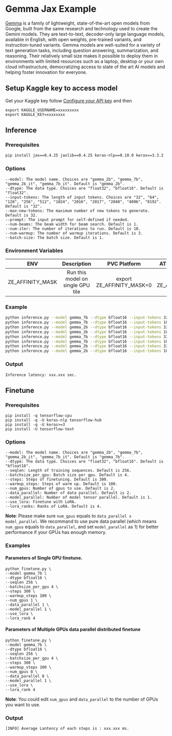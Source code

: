 # Gemma Jax Example
[Gemma](https://www.kaggle.com/models/google/gemma) is a family of lightweight, state-of-the-art open models from Google, built from the same research and technology used to create the Gemini models. They are text-to-text, decoder-only large language models, available in English, with open weights, pre-trained variants, and instruction-tuned variants. Gemma models are well-suited for a variety of text generation tasks, including question answering, summarization, and reasoning. Their relatively small size makes it possible to deploy them in environments with limited resources such as a laptop, desktop or your own cloud infrastructure, democratizing access to state of the art AI models and helping foster innovation for everyone.

## Setup Kaggle key to access model
Get your Kaggle key follow [Configure your API key](https://ai.google.dev/gemma/docs/setup#:~:text=T4%20GPU.-,Configure%20your%20API%20key,-To%20use%20Gemma) and then 

```
export KAGGLE_USERNAME=xxxxxxxxx
export KAGGLE_KEY=xxxxxxxx
```

## Inference

### Prerequisites

```bash
pip install jax==0.4.25 jaxlib==0.4.25 keras-nlp==0.10.0 keras==3.3.2
```

### Options
```
--model: The model name. Choices are "gemma_2b", "gemma_7b", "gemma_2b_it", "gemma_7b_it". Default is "gemma_2b".
--dtype: The data type. Choices are "float32", "bfloat16". Default is "float32".
--input-tokens: The length of input tokens. Choices are "32", "64", "128", "256", "512", "1024", "2016", "2017", "2048", "4096", "8192". Default is "32".
--max-new-tokens: The maximum number of new tokens to generate. Default is 32.
--prompt: The input prompt for self-defined if needed.
--num-beams: The beam width for beam search. Default is 1.
--num-iter: The number of iterations to run. Default is 10.
--num-warmup: The number of warmup iterations. Default is 3.
--batch-size: The batch size. Default is 1.
```

### Environment Variables
| **ENV** | **Description** | **PVC Platform** | **ATSM/DG2 Platform** | 
| :---: | :---: | :---: |:---: |
| ZE_AFFINITY_MASK | Run this model on single GPU tile |export ZE_AFFINITY_MASK=0 | export ZE_AFFINITY_MASK=0 |


### Example

```bash
python inference.py --model gemma_7b --dtype bfloat16 --input-tokens 32 --max-new-tokens 32
python inference.py --model gemma_7b --dtype bfloat16 --input-tokens 1024 --max-new-tokens 128
python inference.py --model gemma_2b --dtype bfloat16 --input-tokens 32 --max-new-tokens 32
python inference.py --model gemma_2b --dtype bfloat16 --input-tokens 1024 --max-new-tokens 128
python inference.py --model gemma_7b --dtype bfloat16 --input-tokens 32 --max-new-tokens 32 --num-beams 4
python inference.py --model gemma_7b --dtype bfloat16 --input-tokens 1024 --max-new-tokens 128 --num-beams 4
python inference.py --model gemma_2b --dtype bfloat16 --input-tokens 32 --max-new-tokens 32 --num-beams 4
python inference.py --model gemma_2b --dtype bfloat16 --input-tokens 1024 --max-new-tokens 128 --num-beams 4
```

### Output
```
Inference latency: xxx.xxx sec.
```

## Finetune

### Prerequisites
```
pip install -q tensorflow-cpu
pip install -q -U keras-nlp tensorflow-hub
pip install -q -U keras>=3
pip install -U tensorflow-text
```

### Options

```
--model: The model name. Choices are "gemma_2b", "gemma_7b", "gemma_2b_it", "gemma_7b_it". Default is "gemma_7b".
--dtype: The data type. Choices are "float32", "bfloat16". Default is "bfloat16".
--seqlen: Length of training sequences. Default is 256.
--batchsize_per_gpu: Batch size per gpu. Default is 4.
--steps: Steps of finetuning. Default is 300.
--warmup_steps: Steps of warm up. Default is 100.
--num_gpus: Number of gpus to use. Default is 2.
--data_parallel: Number of data parallel. Default is 2.
--model_parallel: Number of model tensor parallel. Default is 1.
--use_lora: Finetune with LoRA.
--lora_ranks: Ranks of LoRA. Default is 4.
```

**Note**: Please make sure `num_gpus` equals to `data_parallel x model_parallel`. We recommand to use pure data parallel (which means `num_gpus` equals to `data_parallel`, and set `model_parallel` as 1) for better performance if your GPUs has enough memory.

### Examples

#### Parameters of Single GPU finetune.
```
python finetune.py \
--model gemma_7b \
--dtype bfloat16 \
--seqlen 256 \
--batchsize_per_gpu 4 \
--steps 300 \
--warmup_steps 100 \
--num_gpus 1 \
--data_parallel 1 \
--model_parallel 1 \
--use_lora \
--lora_rank 4 
```

#### Parameters of Multiple GPUs data parallel distributed finetune

```
python finetune.py \
--model gemma_7b \
--dtype bfloat16 \
--seqlen 256 \
--batchsize_per_gpu 4 \
--steps 300 \
--warmup_steps 100 \
--num_gpus 8 \
--data_parallel 8 \
--model_parallel 1 \
--use_lora \
--lora_rank 4 
```

**Note**: You could edit `num_gpus` and `data_parallel` to the number of GPUs you want to use.

### Output
```
[INFO] Average Lantency of each steps is : xxx.xxx ms.
```
